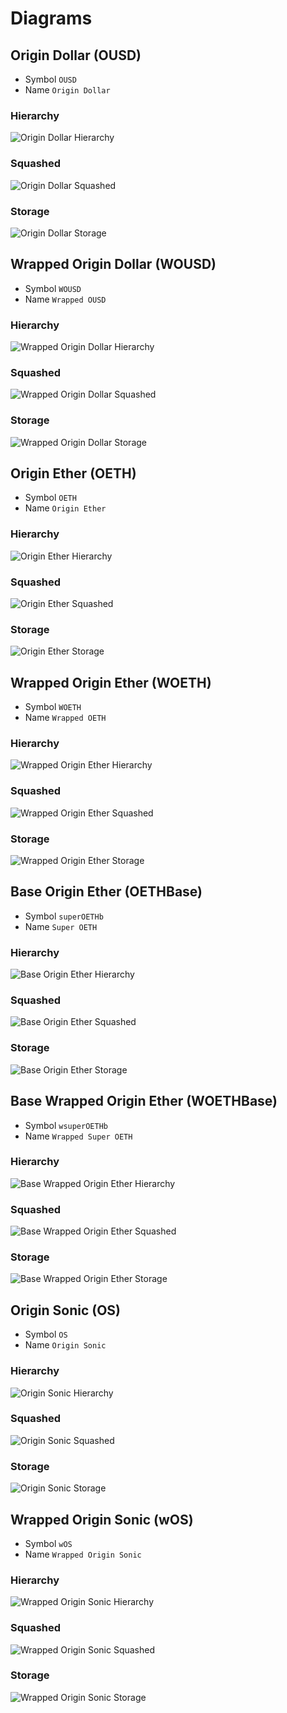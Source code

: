 # Diagrams

## Origin Dollar (OUSD)

- Symbol `OUSD`
- Name `Origin Dollar`

### Hierarchy

![Origin Dollar Hierarchy](../../docs/OUSDHierarchy.svg)

### Squashed

![Origin Dollar Squashed](../../docs/OUSDSquashed.svg)

### Storage

![Origin Dollar Storage](../../docs/OUSDStorage.svg)

## Wrapped Origin Dollar (WOUSD)

- Symbol `WOUSD`
- Name `Wrapped OUSD`

### Hierarchy

![Wrapped Origin Dollar Hierarchy](../../docs/WOUSDHierarchy.svg)

### Squashed

![Wrapped Origin Dollar Squashed](../../docs/WOUSDSquashed.svg)

### Storage

![Wrapped Origin Dollar Storage](../../docs/WOUSDStorage.svg)

## Origin Ether (OETH)

- Symbol `OETH`
- Name `Origin Ether`

### Hierarchy

![Origin Ether Hierarchy](../../docs/OETHHierarchy.svg)

### Squashed

![Origin Ether Squashed](../../docs/OETHSquashed.svg)

### Storage

![Origin Ether Storage](../../docs/OETHStorage.svg)

## Wrapped Origin Ether (WOETH)

- Symbol `WOETH`
- Name `Wrapped OETH`

### Hierarchy

![Wrapped Origin Ether Hierarchy](../../docs/WOETHHierarchy.svg)

### Squashed

![Wrapped Origin Ether Squashed](../../docs/WOETHSquashed.svg)

### Storage

![Wrapped Origin Ether Storage](../../docs/WOETHStorage.svg)

## Base Origin Ether (OETHBase)

- Symbol `superOETHb`
- Name `Super OETH`

### Hierarchy

![Base Origin Ether Hierarchy](../../docs/OETHBaseHierarchy.svg)

### Squashed

![Base Origin Ether Squashed](../../docs/OETHBaseSquashed.svg)

### Storage

![Base Origin Ether Storage](../../docs/OETHBaseStorage.svg)

## Base Wrapped Origin Ether (WOETHBase)

- Symbol `wsuperOETHb`
- Name `Wrapped Super OETH`

### Hierarchy

![Base Wrapped Origin Ether Hierarchy](../../docs/WOETHBaseHierarchy.svg)

### Squashed

![Base Wrapped Origin Ether Squashed](../../docs/WOETHBaseSquashed.svg)

### Storage

![Base Wrapped Origin Ether Storage](../../docs/WOETHBaseStorage.svg)

## Origin Sonic (OS)

- Symbol `OS`
- Name `Origin Sonic`

### Hierarchy

![Origin Sonic Hierarchy](../../docs/OSonicHierarchy.svg)

### Squashed

![Origin Sonic Squashed](../../docs/OSonicSquashed.svg)

### Storage

![Origin Sonic Storage](../../docs/OSonicStorage.svg)

## Wrapped Origin Sonic (wOS)

- Symbol `wOS`
- Name `Wrapped Origin Sonic`

### Hierarchy

![Wrapped Origin Sonic Hierarchy](../../docs/WOSonicHierarchy.svg)

### Squashed

![Wrapped Origin Sonic Squashed](../../docs/WOSonicSquashed.svg)

### Storage

![Wrapped Origin Sonic Storage](../../docs/WOSonicStorage.svg)
